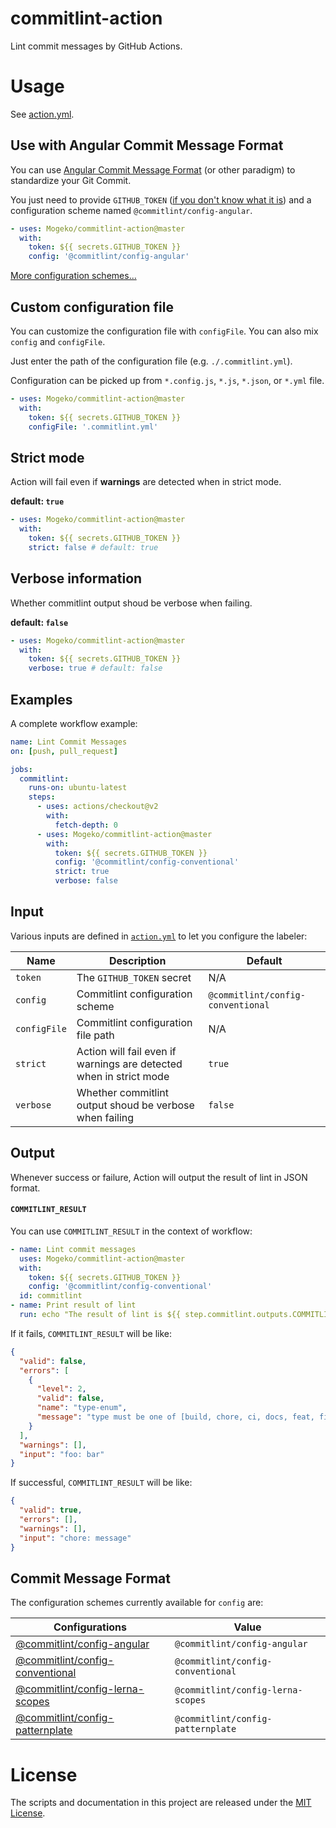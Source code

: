 # commitlint-action

Lint commit messages by GitHub Actions.

# Usage

See [action.yml][action-yml].

## Use with Angular Commit Message Format

You can use [Angular Commit Message Format][angular-commit-message-format] (or other paradigm) to standardize your Git Commit.

You just need to provide `GITHUB_TOKEN` ([if you don't know what it is][github-token]) and a configuration scheme named `@commitlint/config-angular`.

```yml
- uses: Mogeko/commitlint-action@master
  with:
    token: ${{ secrets.GITHUB_TOKEN }}
    config: '@commitlint/config-angular'
```

[More configuration schemes...](#commit-message-format)

## Custom configuration file

You can customize the configuration file with `configFile`. You can also mix `config` and `configFile`.

Just enter the path of the configuration file (e.g. `./.commitlint.yml`).

Configuration can be picked up from `*.config.js`, `*.js`, `*.json`, or `*.yml` file.

```yml
- uses: Mogeko/commitlint-action@master
  with:
    token: ${{ secrets.GITHUB_TOKEN }}
    configFile: '.commitlint.yml'
```

## Strict mode

Action will fail even if **warnings** are detected when in strict mode.

**default: `true`**

```yml
- uses: Mogeko/commitlint-action@master
  with:
    token: ${{ secrets.GITHUB_TOKEN }}
    strict: false # default: true
```

## Verbose information

Whether commitlint output shoud be verbose when failing.

**default: `false`**

```yml
- uses: Mogeko/commitlint-action@master
  with:
    token: ${{ secrets.GITHUB_TOKEN }}
    verbose: true # default: false
```

## Examples

A complete workflow example:

```yml
name: Lint Commit Messages
on: [push, pull_request]

jobs:
  commitlint:
    runs-on: ubuntu-latest
    steps:
      - uses: actions/checkout@v2
        with:
          fetch-depth: 0
      - uses: Mogeko/commitlint-action@master
        with:
          token: ${{ secrets.GITHUB_TOKEN }}
          config: '@commitlint/config-conventional'
          strict: true
          verbose: false
```

## Input

Various inputs are defined in [`action.yml`][action-yml] to let you configure the labeler:

| Name         | Description                                                  | Default                           |
| ------------ | ------------------------------------------------------------ | --------------------------------- |
| `token`      | The `GITHUB_TOKEN` secret                                    | N/A                               |
| `config`     | Commitlint configuration scheme                              | `@commitlint/config-conventional` |
| `configFile` | Commitlint configuration file path                           | N/A                               |
| `strict`     | Action will fail even if warnings are detected when in strict mode | `true`                      |
| `verbose`    | Whether commitlint output shoud be verbose when failing      | `false`                           |

## Output

Whenever success or failure, Action will output the result of lint in JSON format.

#### `COMMITLINT_RESULT`

You can use `COMMITLINT_RESULT` in the context of workflow:

```yml
- name: Lint commit messages
  uses: Mogeko/commitlint-action@master
  with:
    token: ${{ secrets.GITHUB_TOKEN }}
    config: '@commitlint/config-conventional'
  id: commitlint
- name: Print result of lint
  run: echo "The result of lint is ${{ step.commitlint.outputs.COMMITLINT_RESULT }}"
```

If it fails, `COMMITLINT_RESULT` will be like:

```json
{
  "valid": false,
  "errors": [
    {
      "level": 2,
      "valid": false,
      "name": "type-enum",
      "message": "type must be one of [build, chore, ci, docs, feat, fix, perf, refactor, revert, style, test]"
    }
  ],
  "warnings": [],
  "input": "foo: bar"
}
```

If successful, `COMMITLINT_RESULT` will be like:

```json
{
  "valid": true,
  "errors": [],
  "warnings": [],
  "input": "chore: message"
}
```

## Commit Message Format

The configuration schemes currently available for `config` are:

| Configurations                                         | Value                             |
| ------------------------------------------------------ | --------------------------------- |
| [@commitlint/config-angular][config-angular]           | `@commitlint/config-angular`      |
| [@commitlint/config-conventional][config-conventional] | `@commitlint/config-conventional` |
| [@commitlint/config-lerna-scopes][config-lerna-scopes] | `@commitlint/config-lerna-scopes` |
| [@commitlint/config-patternplate][config-patternplate] | `@commitlint/config-patternplate` |

# License

The scripts and documentation in this project are released under the [MIT License][license].


[action-yml]: https://github.com/Mogeko/commitlint-action/blob/master/action.yml
[angular-commit-message-format]: https://github.com/angular/angular/blob/master/CONTRIBUTING.md#-commit-message-format
[config-angular]: https://github.com/conventional-changelog/commitlint/tree/master/%40commitlint/config-angular
[config-conventional]: https://github.com/conventional-changelog/commitlint/tree/master/%40commitlint/config-conventional
[config-lerna-scopes]: https://github.com/conventional-changelog/commitlint/tree/master/%40commitlint/config-lerna-scopes
[config-patternplate]: https://github.com/conventional-changelog/commitlint/blob/master/@commitlint/config-patternplate
[github-token]: https://docs.github.com/en/actions/reference/authentication-in-a-workflow
[license]: https://github.com/Mogeko/commitlint-action/blob/master/LICENSE

